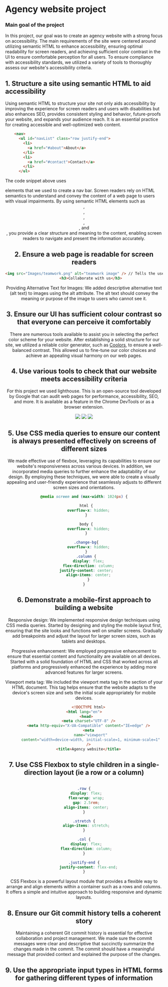 # Agency website project

### Main goal of the project 

In this project, our goal was to create an agency website with a strong focus on accessibility. The main requirements of the site were centered around utilizing semantic HTML to enhance accessibility, ensuring optimal readability for screen readers, and achieving sufficient color contrast in the UI to ensure comfortable perception for all users. To ensure compliance with accessibility standards, we utilized a variety of tools to thoroughly assess our website's accessibility criteria.


## 1. Structure a site using semantic HTML to aid accessibility

Using semantic HTML to structure your site not only aids accessibility by improving the experience for screen readers and users with disabilities but also enhances SEO, provides consistent styling and behavior, future-proofs your website, and expands your audience reach. It is an essential practice for creating accessible and well-optimized web content.

```html
    <nav>
      <ul id="navList" class="row justify-end">
        <li>
          <a href="#about">About</a>
        </li>
        <li>
          <a href="#contact">Contact</a>
        </li>
      </ul>
```
The code snippet above uses <nav> elements that we used to create a nav bar. Screen readers rely on HTML semantics to understand and convey the content of a web page to users with visual impairments. By using semantic HTML elements such as <header>, <nav>, <main>, <section>, <article>, and <footer>, you provide a clear structure and meaning to the content, enabling screen readers to navigate and present the information accurately.
  
## 2. Ensure a web page is readable for screen readers
  
  ```html
  <img src="Images/teamwork.png" alt="teamwork image" /> // Tells the user what the image contains 
        <h3>Collaborate with us</h3>
  ```
Providing Alternative Text for Images: We added descriptive alternative text (alt text) to images using the alt attribute. The alt text should convey the meaning or purpose of the image to users who cannot see it.

## 3. Ensure our UI has sufficient colour contrast so that everyone can perceive it comfortably
  
There are numerous tools available to assist you in selecting the perfect color scheme for your website. After establishing a solid structure for our site, we utilized a reliable color generator, such as [Coolors](https://coolors.co/), to ensure a well-balanced contrast. This allowed us to fine-tune our color choices and achieve an appealing visual harmony on our web pages.
  
## 4. Use various tools to check that our website meets accessibility criteria

  For this project we used lighthouse. This is an open-source tool developed by Google that can audit web pages for performance, accessibility, SEO, and more. It is available as a feature in the Chrome DevTools or as a browser extension. 
    
![](learnings/accessibility1.png)
![](learnings/accessibility2.png)
![](learnings/accessibility3.png)

## 5. Use CSS media queries to ensure our content is always presented effectively on screens of different sizes
  
We made effective use of flexbox, leveraging its capabilities to ensure our website's responsiveness across various devices. In addition, we incorporated media queries to further enhance the adaptability of our design. By employing these techniques, we were able to create a visually appealing and user-friendly experience that seamlessly adjusts to different screen sizes and orientations.
    
```css
@media screen and (max-width: 1024px) {

  html {
    overflow-x: hidden;
  }

  body {
    overflow-x: hidden;
  }

  .change-bg{
    overflow-x: hidden;
  }
  .column {
    display: flex;
    flex-direction: column;
    justify-content: center;  
    align-items: center;
    }
}
``` 
    
## 6. Demonstrate a mobile-first approach to building a website
    
Responsive design: We implemented responsive design techniques using CSS media queries. Started by designing and styling the mobile layout first, ensuring that the site looks and functions well on smaller screens. Gradually add breakpoints and adjust the layout for larger screen sizes, such as tablets and desktops.

Progressive enhancement: We employed progressive enhancement to ensure that essential content and functionality are available on all devices. Started with a solid foundation of HTML and CSS that worked across all platforms and progressively enhanced the experience by adding more advanced features for larger screens.

Viewport meta tag: We included the viewport meta tag in the <head> section of your HTML document. This tag helps ensure that the website adapts to the device's screen size and sets the initial scale appropriately for mobile devices.

```html
    <!DOCTYPE html>
<html lang="en">
  <head>
    <meta charset="UTF-8" />
    <meta http-equiv="X-UA-Compatible" content="IE=edge" />
    <meta
      name="viewport"
      content="width=device-width, initial-scale=1, minimum-scale=1"
    />
    <title>Agency website</title>
```
     


## 7. Use CSS Flexbox to style children in a single-direction layout (ie a row or a column)
```css
      
.row {
  display: flex;
  flex-wrap: wrap;
  gap: 2.5rem;
  align-items: center;
}

.stretch {
  align-items: stretch;
}

.col {
  display: flex;
  flex-direction: column;
}

.justify-end {
    justify-content: flex-end;
}
```
CSS Flexbox is a powerful layout module that provides a flexible way to arrange and align elements within a container such as a rows and columns. It offers a simple and intuitive approach to building responsive and dynamic layouts.
      

## 8. Ensure our Git commit history tells a coherent story
      
Maintaining a coherent Git commit history is essential for effective collaboration and project management. 
We made sure the commit messages were clear and descriptive that succinctly summarize the changes made in the commit. The commit should have a meaningful message that provided context and explained the purpose of the changes.


## 9. Use the appropriate input types in HTML forms for gathering different types of information
